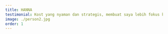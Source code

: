```yaml
---
title: HANNA
testimonial: Kost yang nyaman dan strategis, membuat saya lebih fokus kuliah sebagai mahasiswa.
image: ./person2.jpg
order: 1
---
```

